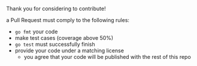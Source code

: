 Thank you for considering to contribute!

a Pull Request must comply to the following rules:

* ```go fmt``` your code
* make test cases (coverage above 50%)
* ```go test``` must successfully finish
* provide your code under a matching license
  * you agree that your code will be published with the rest of this repo
